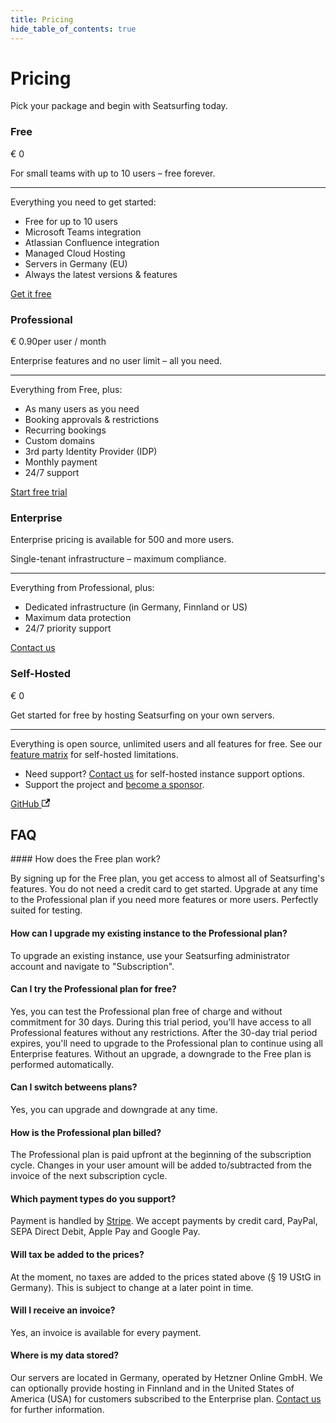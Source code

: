 ```yaml
---
title: Pricing
hide_table_of_contents: true
---
```


# Pricing

Pick your package and begin with Seatsurfing today.

<section className="pricing-models">
    <div className="pricing-model pricing-model-free">
        <h3>Free</h3>
        <p className="pricing-price">€ 0</p>
        <p>For small teams with up to 10 users – free forever.</p>
        <hr />
        <p>Everything you need to get started:</p>
        <ul class="fa-ul">
            <li><span class="fa-li"><i class="fa-solid fa-circle-check"></i></span> Free for up to 10 users</li>
            <li><span class="fa-li"><i class="fa-solid fa-circle-check"></i></span> Microsoft Teams integration</li>
            <li><span class="fa-li"><i class="fa-solid fa-circle-check"></i></span> Atlassian Confluence integration</li>
            <li><span class="fa-li"><i class="fa-solid fa-circle-check"></i></span> Managed Cloud Hosting</li>
            <li><span class="fa-li"><i class="fa-solid fa-circle-check"></i></span> Servers in Germany (EU)</li>
            <li><span class="fa-li"><i class="fa-solid fa-circle-check"></i></span> Always the latest versions &amp; features</li>
        </ul>
        <a href="/sign-up" className="button button--primary button--lg">Get it free</a>
    </div>
    <div className="pricing-model pricing-model-highlight border-gradient-purple">
        <h3>Professional</h3>
        <p className="pricing-price">€ 0.90<span className="pricing-price-suffix">per user / month</span></p>
        <p>Enterprise features and no user limit – all you need.</p>
        <hr />
        <p>Everything from Free, plus:</p>
        <ul class="fa-ul">
            <li><span class="fa-li"><i class="fa-solid fa-circle-check"></i></span> As many users as you need</li>
            <li><span class="fa-li"><i class="fa-solid fa-circle-check"></i></span> Booking approvals & restrictions</li>
            <li><span class="fa-li"><i class="fa-solid fa-circle-check"></i></span> Recurring bookings</li>
            <li><span class="fa-li"><i class="fa-solid fa-circle-check"></i></span> Custom domains</li>
            <li><span class="fa-li"><i class="fa-solid fa-circle-check"></i></span> 3rd party Identity Provider (IDP)</li>
            <li><span class="fa-li"><i class="fa-solid fa-circle-check"></i></span> Monthly payment</li>
            <li><span class="fa-li"><i class="fa-solid fa-circle-check"></i></span> 24/7 support</li>
        </ul>
        <a href="/sign-up?paid" className="button button--primary button--lg button-gradient">Start free trial</a>
    </div>
    <div className="pricing-model pricing-model-enterprise">
        <h3>Enterprise</h3>
        <p className="pricing-price"><span className="pricing-enterprise">Enterprise pricing is available for 500 and more users.</span></p>
        <p>Single-tenant infrastructure – maximum compliance.</p>
        <hr />
        <p>Everything from Professional, plus:</p>
        <ul class="fa-ul">
            <li><span class="fa-li"><i class="fa-solid fa-circle-check"></i></span> Dedicated infrastructure (in Germany, Finnland or US)</li>
            <li><span class="fa-li"><i class="fa-solid fa-circle-check"></i></span> Maximum data protection</li>
            <li><span class="fa-li"><i class="fa-solid fa-circle-check"></i></span> 24/7 priority support</li>
        </ul>
        <a href="/contact" target="_blank" className="button button--primary button--lg">Contact us</a>
    </div>
    <div className="pricing-model pricing-model-oss">
        <h3>Self-Hosted</h3>
        <p className="pricing-price">€ 0</p>
        <p>Get started for free by hosting Seatsurfing on your own servers.</p>
        <hr />
        <p>Everything is open source, unlimited users and all features for free. See our <a href="/features">feature matrix</a> for self-hosted limitations.</p>
        <ul class="fa-ul">
            <li class="margin-bottom--md"><span class="fa-li"><i class="fa-solid fa-headset"></i></span> Need support? <a href="https://github.com/sponsors/seatsurfing" target="_blank">Contact us</a> for self-hosted instance support options.</li>
            <li><span class="fa-li"><i class="fa-solid fa-hand-holding-heart"></i></span> Support the project and <a href="https://github.com/sponsors/seatsurfing" target="_blank">become a sponsor</a>.</li>
        </ul>
        <a href="https://github.com/seatsurfing/seatsurfing" target="_blank" className="button button--secondary button--lg">GitHub <svg width="13.5" height="13.5" aria-hidden="true" viewBox="0 0 24 24" className="iconExternalLink_node_modules-@docusaurus-theme-classic-lib-theme-Icon-ExternalLink-styles-module"><path fill="currentColor" d="M21 13v10h-21v-19h12v2h-10v15h17v-8h2zm3-12h-10.988l4.035 4-6.977 7.07 2.828 2.828 6.977-7.07 4.125 4.172v-11z"></path></svg></a>
    </div>

</section>

## FAQ

<div className="faq">
#### How does the Free plan work?

By signing up for the Free plan, you get access to almost all of Seatsurfing's features. You do not need a credit card to get started. Upgrade at any time to the Professional plan if you need more features or more users. Perfectly suited for testing.

#### How can I upgrade my existing instance to the Professional plan?

To upgrade an existing instance, use your Seatsurfing administrator account and navigate to "Subscription".

#### Can I try the Professional plan for free?

Yes, you can test the Professional plan free of charge and without commitment for 30 days. During this trial period, you'll have access to all Professional features without any restrictions. After the 30-day trial period expires, you'll need to upgrade to the Professional plan to continue using all Enterprise features. Without an upgrade, a downgrade to the Free plan is performed automatically.

#### Can I switch betweens plans?

Yes, you can upgrade and downgrade at any time.

#### How is the Professional plan billed?

The Professional plan is paid upfront at the beginning of the subscription cycle. Changes in your user amount will be added to/subtracted from the invoice of the next subscription cycle.

#### Which payment types do you support?

Payment is handled by [Stripe](https://stripe.com). We accept payments by credit card, PayPal, SEPA Direct Debit, Apple Pay and Google Pay.

#### Will tax be added to the prices?

At the moment, no taxes are added to the prices stated above (§ 19 UStG in Germany). This is subject to change at a later point in time.

#### Will I receive an invoice?

Yes, an invoice is available for every payment.

#### Where is my data stored?

Our servers are located in Germany, operated by Hetzner Online GmbH. We can optionally provide hosting in Finnland and in the United States of America (USA) for customers subscribed to the Enterprise plan. [Contact us](/contact) for further information.

</div>
